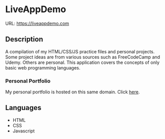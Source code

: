 # LiveAppDemo
URL: https://liveappdemo.com

## Description
A compilation of my HTML/CSS/JS practice files and personal projects.
Some project ideas are from various sources such as FreeCodeCamp and Udemy.
Others are personal. This application covers the concepts of only basic web
programming languages.

### Personal Portfolio
My personal portfolio is hosted on this same domain.
Click [here](https://liveappdemo.com/projects/fcc/personal-portfolio/index.html).

## Languages
* HTML
* CSS
* Javascript